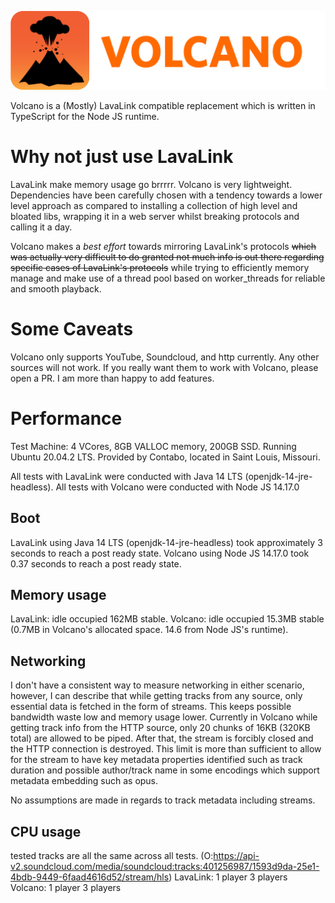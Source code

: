 ![Volcano's icon, a cartoon style volcano eruption with the text "volcano".](https://raw.githubusercontent.com/AmandaDiscord/Volcano/main/.github/images/volcano-icon.png)

Volcano is a (Mostly) LavaLink compatible replacement which is written in TypeScript for the Node JS runtime.

# Why not just use LavaLink
LavaLink make memory usage go brrrrr. Volcano is very lightweight. Dependencies have been carefully chosen with a tendency towards a lower level approach as compared to installing a collection of high level and bloated libs, wrapping it in a web server whilst breaking protocols and calling it a day.

Volcano makes a *best effort* towards mirroring LavaLink's protocols ~~which was actually very difficult to do granted not much info is out there regarding specific cases of LavaLink's protocols~~ while trying to efficiently memory manage and make use of a thread pool based on worker_threads for reliable and smooth playback.

# Some Caveats
Volcano only supports YouTube, Soundcloud, and http currently. Any other sources will not work. If you really want them to work with Volcano, please open a PR. I am more than happy to add features.

# Performance
Test Machine: 4 VCores, 8GB VALLOC memory, 200GB SSD. Running Ubuntu 20.04.2 LTS. Provided by Contabo, located in Saint Louis, Missouri.

All tests with LavaLink were conducted with Java 14 LTS (openjdk-14-jre-headless).
All tests with Volcano were conducted with Node JS 14.17.0
## Boot
LavaLink using Java 14 LTS (openjdk-14-jre-headless) took approximately 3 seconds to reach a post ready state.
Volcano using Node JS 14.17.0 took 0.37 seconds to reach a post ready state.

## Memory usage
LavaLink:
	idle occupied 162MB stable.
Volcano:
	idle occupied 15.3MB stable (0.7MB in Volcano's allocated space. 14.6 from Node JS's runtime).

## Networking
I don't have a consistent way to measure networking in either scenario, however, I can describe that while getting tracks from any source, only essential data is fetched in the form of streams. This keeps possible bandwidth waste low and memory usage lower. Currently in Volcano while getting track info from the HTTP source, only 20 chunks of 16KB (320KB total) are allowed to be piped. After that, the stream is forcibly closed and the HTTP connection is destroyed. This limit is more than sufficient to allow for the stream to have key metadata properties identified such as track duration and possible author/track name in some encodings which support metadata embedding such as opus.

No assumptions are made in regards to track metadata including streams.

## CPU usage
tested tracks are all the same across all tests. (O:https://api-v2.soundcloud.com/media/soundcloud:tracks:401256987/1593d9da-25e1-4bdb-9449-6faad4616d52/stream/hls)
LavaLink:
	1 player
	3 players
Volcano:
	1 player
	3 players
